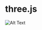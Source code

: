 # three.js


![Alt Text](https://global.discourse-cdn.com/standard17/uploads/threejs/original/3X/8/c/8c4c6958f321c2f9148e3e7a0d6596c0c7e64957.gif)